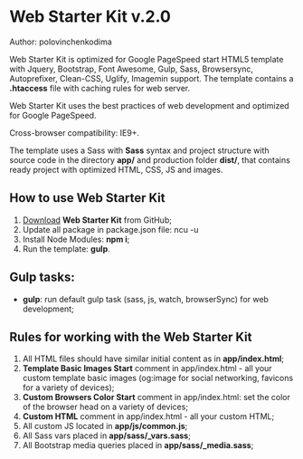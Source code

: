 <h1>Web Starter Kit v.2.0</h1>

<p>Author: polovinchenkodima</p>

<p>Web Starter Kit is optimized for Google PageSpeed start HTML5 template with Jquery, Bootstrap, Font Awesome, Gulp, Sass, Browsersync, Autoprefixer, Clean-CSS, Uglify, Imagemin support. The template contains a <strong>.htaccess</strong> file with caching rules for web server.</p>

<p>Web Starter Kit uses the best practices of web development and optimized for Google PageSpeed.</p>

<p>Cross-browser compatibility: IE9+.</p>

<p>The template uses a Sass with <strong>Sass</strong> syntax and project structure with source code in the directory <strong>app/</strong> and production folder <strong>dist/</strong>, that contains ready project with optimized HTML, CSS, JS and images.</p>

<h2>How to use Web Starter Kit</h2>

<ol>
	<li><a href="https://github.com/SendStormy/Web-Starter-Kit/archive/master.zip">Download</a> <strong>Web Starter Kit</strong> from GitHub;</li>
	<li>Update all package in package.json file: ncu -u</li>
	<li>Install Node Modules: <strong>npm i</strong>;</li>
	<li>Run the template: <strong>gulp</strong>.</li>
</ol>

<h2>Gulp tasks:</h2>

<ul>
	<li><strong>gulp</strong>: run default gulp task (sass, js, watch, browserSync) for web development;</li>
</ul>

<h2>Rules for working with the Web Starter Kit</h2>

<ol>
	<li>All HTML files should have similar initial content as in <strong>app/index.html</strong>;</li>
	<li><strong>Template Basic Images Start</strong> comment in app/index.html - all your custom template basic images (og:image for social networking, favicons for a variety of devices);</li>
	<li><strong>Custom Browsers Color Start</strong> comment in app/index.html: set the color of the browser head on a variety of devices;</li>
	<li><strong>Custom HTML</strong> comment in app/index.html - all your custom HTML;</li>
	<li>All custom JS located in <strong>app/js/common.js</strong>;</li>
	<li>All Sass vars placed in <strong>app/sass/_vars.sass</strong>;</li>
	<li>All Bootstrap media queries placed in <strong>app/sass/_media.sass</strong>;</li>
</ol>
